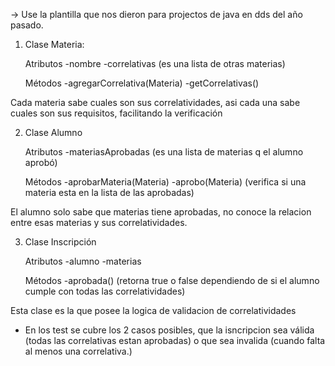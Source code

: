 
-> Use la plantilla que nos dieron para projectos de java en dds del año pasado. 

1) Clase Materia:

    Atributos
        -nombre 
        -correlativas (es una lista de otras materias)

    Métodos
        -agregarCorrelativa(Materia)
        -getCorrelativas()

Cada materia sabe cuales son sus correlatividades, asi cada una sabe cuales son sus requisitos, facilitando la verificación

2) Clase Alumno

    Atributos
        -materiasAprobadas (es una lista de materias q el alumno aprobó)

    Métodos
        -aprobarMateria(Materia) 
        -aprobo(Materia) (verifica si una materia esta en la lista de las aprobadas)

El alumno solo sabe que materias tiene aprobadas, no conoce la relacion entre esas materias y sus correlatividades.

3) Clase Inscripción

    Atributos
        -alumno
        -materias

    Métodos
        -aprobada() (retorna true o false dependiendo de si el alumno cumple con todas las correlatividades)

Esta clase es la que posee la logica de validacion de correlatividades

* En los test se cubre los 2 casos posibles, que la isncripcion sea válida (todas las correlativas estan aprobadas) o que sea invalida (cuando falta al menos una correlativa.)

